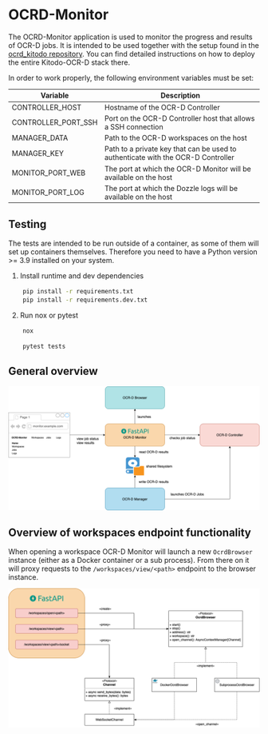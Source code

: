 # OCRD-Monitor

The OCRD-Monitor application is used to monitor the progress and results of OCR-D jobs.
It is intended to be used together with the setup found in the [ocrd_kitodo repository](https://github.com/slub/ocrd_kitodo).
You can find detailed instructions on how to deploy the entire Kitodo-OCR-D stack there.

In order to work properly, the following environment variables must be set:

| Variable            | Description                                                                      |
| ------------------- | -------------------------------------------------------------------------------- |
| CONTROLLER_HOST     | Hostname of the OCR-D Controller                                                 |
| CONTROLLER_PORT_SSH | Port on the OCR-D Controller host that allows a SSH connection                   |
| MANAGER_DATA        | Path to the OCR-D workspaces on the host                                         |
| MANAGER_KEY         | Path to a private key that can be used to authenticate with the OCR-D Controller |
| MONITOR_PORT_WEB    | The port at which the OCR-D Monitor will be available on the host                |
| MONITOR_PORT_LOG    | The port at which the Dozzle logs will be available on the host                  |

## Testing

The tests are intended to be run outside of a container, as some of them will set up containers themselves.
Therefore you need to have a Python version >= 3.9 installed on your system.

1. Install runtime and dev dependencies

```bash
    pip install -r requirements.txt
    pip install -r requirements.dev.txt
```

2. Run nox or pytest

```bash
    nox
```

```bash
    pytest tests
```

## General overview

![](docs/img/monitor-overview.png)

## Overview of workspaces endpoint functionality

When opening a workspace OCR-D Monitor will launch a new `OcrdBrowser` instance (either as a Docker container or a sub process).
From there on it will proxy requests to the `/workspaces/view/<path>` endpoint to the browser instance.

![](docs/img/workspaces-endpoint.png)
